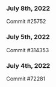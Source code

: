### July 8th, 2022

Commit #25752

### July 5th, 2022

Commit #314353


### July 4th, 2022

Commit #72281
